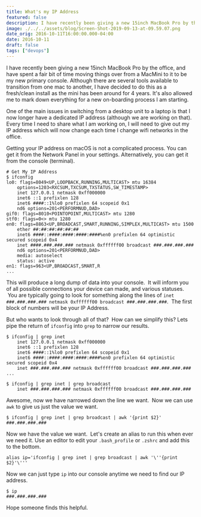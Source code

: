 ```yaml
---
title: What's my IP Address
featured: false
description: I have recently been giving a new 15inch MacBook Pro by the office, and havespent a fair bit of time moving things over from a MacMini to it to be my newprimary console. Although there are several tools available to transition fromone mac to another, I have decided to do this as a fresh/clean install as themini has been around for 4 years. It's also allowed me to mark down everythingfor a new on-boarding process I am starting.One of the main issues in switching from a desktop unit to a la
image: ./../../assets/blog/Screen-Shot-2019-09-13-at-09.59.07.png
date_orig: 2016-10-11T16:00:00.000-04:00
date: 2016-10-11
draft: false
tags: ["devops"]
---
```


I have recently been giving a new 15inch MacBook Pro by the office, and have spent a fair bit of time moving things over from a MacMini to it to be my new primary console. Although there are several tools available to transition from one mac to another, I have decided to do this as a fresh/clean install as the mini has been around for 4 years. It's also allowed me to mark down everything for a new on-boarding process I am starting.

One of the main issues in switching from a desktop unit to a laptop is that I now longer have a dedicated IP address (although we are working on that). Every time I need to share what I am working on, I will need to give out my IP address which will now change each time I change wifi networks in the office.

Getting your IP address on macOS is not a complicated process. You can get it from the Network Panel in your settings. Alternatively, you can get it from the console (terminal).

```
# Get My IP Address
$ ifconfig
lo0: flags=8049<UP,LOOPBACK,RUNNING,MULTICAST> mtu 16384
	options=1203<RXCSUM,TXCSUM,TXSTATUS,SW_TIMESTAMP>
	inet 127.0.0.1 netmask 0xff000000
	inet6 ::1 prefixlen 128
	inet6 ####::1%lo0 prefixlen 64 scopeid 0x1
	nd6 options=201<PERFORMNUD,DAD>
gif0: flags=8010<POINTOPOINT,MULTICAST> mtu 1280
stf0: flags=0<> mtu 1280
en0: flags=8863<UP,BROADCAST,SMART,RUNNING,SIMPLEX,MULTICAST> mtu 1500
	ether ##:##:##:##:##:##
	inet6 ####::####:####:####:####%en0 prefixlen 64 optimistic secured scopeid 0x4
	inet ####.###.###.### netmask 0xffffff00 broadcast ###.###.###.###
	nd6 options=201<PERFORMNUD,DAD>
	media: autoselect
	status: active
en1: flags=963<UP,BROADCAST,SMART,R
...
```

This will produce a long dump of data into your console.  It will inform you of all possible connections your device can made, and various statuses.  You are typically going to look for something along the lines of `inet ###.###.###.### netmask 0xffffff00 broadcast ###.###.###.###`.  The first block of numbers will be your IP Address.

But who wants to look through all of that?  How can we simplify this? Lets pipe the return of `ifconfig` into `grep` to narrow our results.

```
$ ifconfig | grep inet
	inet 127.0.0.1 netmask 0xff000000
	inet6 ::1 prefixlen 128
	inet6 ####::1%lo0 prefixlen 64 scopeid 0x1
	inet6 ####::####:####:####:####%en0 prefixlen 64 optimistic secured scopeid 0x4
	inet ###.###.###.### netmask 0xffffff00 broadcast ###.###.###.###
...

$ ifconfig | grep inet | grep broadcast
	inet ###.###.###.### netmask 0xffffff00 broadcast ###.###.###.###
```

Awesome, now we have narrowed down the line we want.  Now we can use `awk` to give us just the value we want.

```
$ ifconfig | grep inet | grep broadcast | awk '{print $2}'
###.###.###.###
```

Now we have the value we want.  Let's create an alias to run this when ever we need it. Use an editor to edit your `.bash_profile` or `.zshrc` and add this to the bottom.

```
alias ip='ifconfig | grep inet | grep broadcast | awk '\''{print $2}'\'''
```

Now we can just type `ip` into our console anytime we need to find our IP address.

```
$ ip
###.###.###.###
```

Hope someone finds this helpful.
